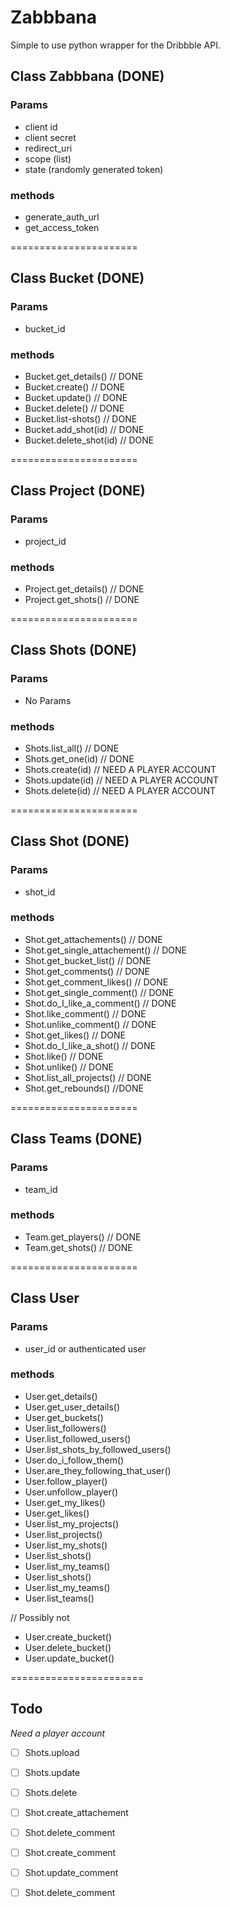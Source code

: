 # Zabbbana

Simple to use python wrapper for the Dribbble API.

## Class Zabbbana (DONE)

### Params

- client id
- client secret
- redirect_uri
- scope (list)
- state (randomly generated token)

### methods
- generate_auth_url
- get_access_token

======================

## Class Bucket (DONE)

### Params

- bucket_id

### methods

- Bucket.get_details() // DONE
- Bucket.create()   // DONE
- Bucket.update()   // DONE
- Bucket.delete()   // DONE
- Bucket.list-shots() // DONE
- Bucket.add_shot(id) // DONE
- Bucket.delete_shot(id) // DONE

======================

## Class Project (DONE)

### Params

- project_id

### methods

- Project.get_details() // DONE
- Project.get_shots()   // DONE

======================

## Class Shots (DONE)

### Params

- No Params

### methods

- Shots.list_all()  // DONE
- Shots.get_one(id) // DONE
- Shots.create(id)  // NEED A PLAYER ACCOUNT
- Shots.update(id)  // NEED A PLAYER ACCOUNT
- Shots.delete(id)  // NEED A PLAYER ACCOUNT

======================

## Class Shot (DONE)

### Params

- shot_id

### methods

- Shot.get_attachements()           // DONE
- Shot.get_single_attachement()     // DONE
- Shot.get_bucket_list()            // DONE
- Shot.get_comments()               // DONE
- Shot.get_comment_likes()          // DONE
- Shot.get_single_comment()         // DONE
- Shot.do_I_like_a_comment()        // DONE
- Shot.like_comment()               // DONE
- Shot.unlike_comment()             // DONE
- Shot.get_likes()                  // DONE
- Shot.do_I_like_a_shot()           // DONE
- Shot.like()                       // DONE
- Shot.unlike()                     // DONE
- Shot.list_all_projects()          // DONE
- Shot.get_rebounds()               //DONE


======================

## Class Teams (DONE)

### Params

- team_id

### methods

- Team.get_players()            // DONE
- Team.get_shots()              // DONE

======================

## Class User

### Params

- user_id or authenticated user

### methods

- User.get_details()
- User.get_user_details()
- User.get_buckets()
- User.list_followers()
- User.list_followed_users()
- User.list_shots_by_followed_users()
- User.do_i_follow_them()
- User.are_they_following_that_user()
- User.follow_player()
- User.unfollow_player()
- User.get_my_likes()
- User.get_likes()
- User.list_my_projects()
- User.list_projects()
- User.list_my_shots()
- User.list_shots()
- User.list_my_teams()
- User.list_shots()
- User.list_my_teams()
- User.list_teams()

// Possibly not
- User.create_bucket()
- User.delete_bucket()
- User.update_bucket()

=======================

## Todo

_Need a player account_
- [ ] Shots.upload
- [ ] Shots.update
- [ ] Shots.delete

- [ ] Shot.create_attachement
- [ ] Shot.delete_comment
- [ ] Shot.create_comment
- [ ] Shot.update_comment
- [ ] Shot.delete_comment
